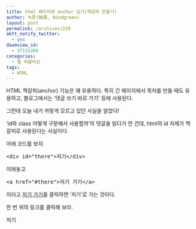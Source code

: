 ```yaml
---
title: html 페이지에 anchor 심기(책갈피 만들기)
author: 녹풍(綠風, Windgreen)
layout: post
permalink: /archives/229
aktt_notify_twitter:
  - yes
daumview_id:
  - 37132266
categories:
  - 웹 퍼블리싱
tags:
  - HTML
---
```

HTML 책갈피(anchor) 기능은 꽤 유용하다. 특히 긴 페이지에서 목차를 만들 때도 유용하고, 블로그에서는 &#8216;댓글 쓰기 바로 가기&#8217; 등에 사용된다.

그런데 오늘 내가 까맣게 모르고 있던 사실을 알았다!

&#8216;id와 class 어떻게 구분해서 사용할까&#8217;의 댓글을 읽다가 안 건데, html의 id 자체가 책갈피로 사용된다는 사실이다.

아래 코드를 보자.

<pre class="brush:html">&lt;div id="there"&gt;저기&lt;/div&gt;</pre>

이래놓고 

<pre class="brush:html">&lt;a href="#there"&gt;저기 가기&lt;/a&gt;</pre>

이러고 <a href="#there" target="_self">저기 가기</a>를 클릭하면 &#8216;저기&#8217;로 가는 것이다.

한 번 위의 링크를 클릭해 보라.













<div id="there">
  <p>
    저기
  </p>
</div>